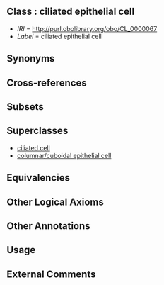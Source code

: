 
## Class : ciliated epithelial cell

 * *IRI* = http://purl.obolibrary.org/obo/CL_0000067
 * *Label* = ciliated epithelial cell

## Synonyms


## Cross-references


## Subsets


## Superclasses

 * [ciliated cell](../../CL/64/CL_0000064.md)
 * [columnar/cuboidal epithelial cell](../../CL/75/CL_0000075.md)

## Equivalencies


## Other Logical Axioms


## Other Annotations


## Usage


## External Comments

